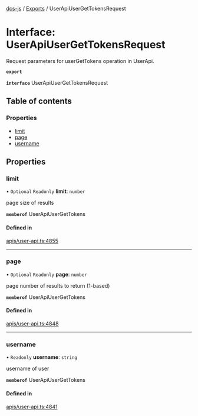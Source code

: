 [dcs-js](../README.md) / [Exports](../modules.md) / UserApiUserGetTokensRequest

# Interface: UserApiUserGetTokensRequest

Request parameters for userGetTokens operation in UserApi.

**`export`**

**`interface`** UserApiUserGetTokensRequest

## Table of contents

### Properties

- [limit](UserApiUserGetTokensRequest.md#limit)
- [page](UserApiUserGetTokensRequest.md#page)
- [username](UserApiUserGetTokensRequest.md#username)

## Properties

### <a id="limit" name="limit"></a> limit

• `Optional` `Readonly` **limit**: `number`

page size of results

**`memberof`** UserApiUserGetTokens

#### Defined in

[apis/user-api.ts:4855](https://github.com/unfoldingWord/dcs-js/blob/b29eb7a/apis/user-api.ts#L4855)

___

### <a id="page" name="page"></a> page

• `Optional` `Readonly` **page**: `number`

page number of results to return (1-based)

**`memberof`** UserApiUserGetTokens

#### Defined in

[apis/user-api.ts:4848](https://github.com/unfoldingWord/dcs-js/blob/b29eb7a/apis/user-api.ts#L4848)

___

### <a id="username" name="username"></a> username

• `Readonly` **username**: `string`

username of user

**`memberof`** UserApiUserGetTokens

#### Defined in

[apis/user-api.ts:4841](https://github.com/unfoldingWord/dcs-js/blob/b29eb7a/apis/user-api.ts#L4841)
